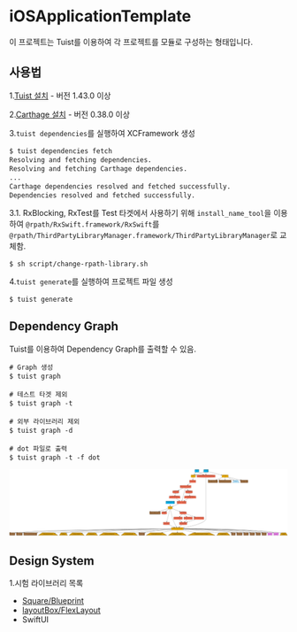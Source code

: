 # iOSApplicationTemplate

이 프로젝트는 Tuist를 이용하여 각 프로젝트를 모듈로 구성하는 형태입니다.

## 사용법

1.[Tuist 설치](https://github.com/tuist/tuist) - 버전 1.43.0 이상

2.[Carthage 설치](https://github.com/Carthage/Carthage) - 버전 0.38.0 이상  

3.`tuist dependencies`를 실행하여 XCFramework 생성

```
$ tuist dependencies fetch
Resolving and fetching dependencies.
Resolving and fetching Carthage dependencies.
...
Carthage dependencies resolved and fetched successfully.
Dependencies resolved and fetched successfully.
```

3.1. RxBlocking, RxTest를 Test 타겟에서 사용하기 위해 `install_name_tool`을 이용하여 `@rpath/RxSwift.framework/RxSwift`를 `@rpath/ThirdPartyLibraryManager.framework/ThirdPartyLibraryManager`로 교체함.

```
$ sh script/change-rpath-library.sh
```

4.`tuist generate`를 실행하여 프로젝트 파일 생성
```
$ tuist generate
```

## Dependency Graph

Tuist를 이용하여 Dependency Graph를 출력할 수 있음.

```
# Graph 생성
$ tuist graph

# 테스트 타겟 제외
$ tuist graph -t

# 외부 라이브러리 제외
$ tuist graph -d

# dot 파일로 출력
$ tuist graph -t -f dot
```

![graph](./graph.png)

## Design System

1.시험 라이브러리 목록
- [Square/Blueprint](https://github.com/square/Blueprint)
- [layoutBox/FlexLayout](https://github.com/layoutBox/FlexLayout)
- SwiftUI